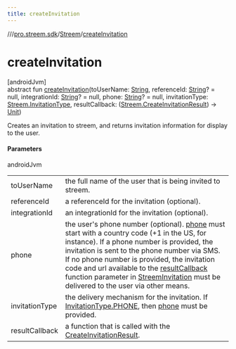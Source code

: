 ```yaml
---
title: createInvitation
---
```

//[<root>](../../../index.html)/[pro.streem.sdk](../index.html)/[Streem](index.html)/[createInvitation](create-invitation.html)



# createInvitation



[androidJvm]\
abstract fun [createInvitation](create-invitation.html)(toUserName: [String](https://kotlinlang.org/api/latest/jvm/stdlib/kotlin/-string/index.html), referenceId: [String](https://kotlinlang.org/api/latest/jvm/stdlib/kotlin/-string/index.html)? = null, integrationId: [String](https://kotlinlang.org/api/latest/jvm/stdlib/kotlin/-string/index.html)? = null, phone: [String](https://kotlinlang.org/api/latest/jvm/stdlib/kotlin/-string/index.html)? = null, invitationType: [Streem.InvitationType](-invitation-type/index.html), resultCallback: ([Streem.CreateInvitationResult](-create-invitation-result/index.html)) -&gt; [Unit](https://kotlinlang.org/api/latest/jvm/stdlib/kotlin/-unit/index.html))



Creates an invitation to streem, and returns invitation information for display to the user.



#### Parameters


androidJvm

| | |
|---|---|
| toUserName | the full name of the user that is being invited to streem. |
| referenceId | a referenceId for the invitation (optional). |
| integrationId | an integrationId for the invitation (optional). |
| phone | the user's phone number (optional). [phone](create-invitation.html) must start with a country code (+1 in the US, for instance). If a phone number is provided, the invitation is sent to the phone number via SMS. If no phone number is provided, the invitation code and url available to the [resultCallback](create-invitation.html) function parameter in [StreemInvitation](-streem-invitation/index.html) must be delivered to the user via other means. |
| invitationType | the delivery mechanism for the invitation. If [InvitationType.PHONE](-invitation-type/-p-h-o-n-e/index.html), then [phone](create-invitation.html) must be provided. |
| resultCallback | a function that is called with the [CreateInvitationResult](-create-invitation-result/index.html). |




